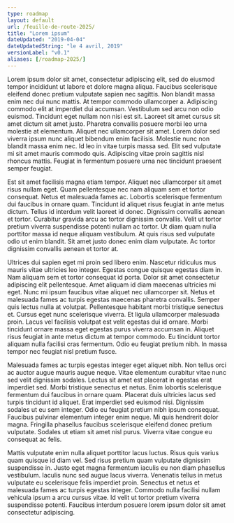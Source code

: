 ```yaml
---
type: roadmap
layout: default
url: /feuille-de-route-2025/
title: "Lorem ipsum"
dateUpdated: "2019-04-04"
dateUpdatedString: "le 4 avril, 2019"
versionLabel: "v0.1"
aliases: [/roadmap-2025/]
---
```



Lorem ipsum dolor sit amet, consectetur adipiscing elit, sed do eiusmod tempor incididunt ut labore et dolore magna aliqua. Faucibus scelerisque eleifend donec pretium vulputate sapien nec sagittis. Non blandit massa enim nec dui nunc mattis. At tempor commodo ullamcorper a. Adipiscing commodo elit at imperdiet dui accumsan. Vestibulum sed arcu non odio euismod. Tincidunt eget nullam non nisi est sit. Laoreet sit amet cursus sit amet dictum sit amet justo. Pharetra convallis posuere morbi leo urna molestie at elementum. Aliquet nec ullamcorper sit amet. Lorem dolor sed viverra ipsum nunc aliquet bibendum enim facilisis. Molestie nunc non blandit massa enim nec. Id leo in vitae turpis massa sed. Elit sed vulputate mi sit amet mauris commodo quis. Adipiscing vitae proin sagittis nisl rhoncus mattis. Feugiat in fermentum posuere urna nec tincidunt praesent semper feugiat.

Est sit amet facilisis magna etiam tempor. Aliquet nec ullamcorper sit amet risus nullam eget. Quam pellentesque nec nam aliquam sem et tortor consequat. Netus et malesuada fames ac. Lobortis scelerisque fermentum dui faucibus in ornare quam. Tincidunt id aliquet risus feugiat in ante metus dictum. Tellus id interdum velit laoreet id donec. Dignissim convallis aenean et tortor. Curabitur gravida arcu ac tortor dignissim convallis. Velit ut tortor pretium viverra suspendisse potenti nullam ac tortor. Ut diam quam nulla porttitor massa id neque aliquam vestibulum. At quis risus sed vulputate odio ut enim blandit. Sit amet justo donec enim diam vulputate. Ac tortor dignissim convallis aenean et tortor at.

Ultrices dui sapien eget mi proin sed libero enim. Nascetur ridiculus mus mauris vitae ultricies leo integer. Egestas congue quisque egestas diam in. Nam aliquam sem et tortor consequat id porta. Dolor sit amet consectetur adipiscing elit pellentesque. Amet aliquam id diam maecenas ultricies mi eget. Nunc mi ipsum faucibus vitae aliquet nec ullamcorper sit. Netus et malesuada fames ac turpis egestas maecenas pharetra convallis. Semper quis lectus nulla at volutpat. Pellentesque habitant morbi tristique senectus et. Cursus eget nunc scelerisque viverra. Et ligula ullamcorper malesuada proin. Lacus vel facilisis volutpat est velit egestas dui id ornare. Morbi tincidunt ornare massa eget egestas purus viverra accumsan in. Aliquet risus feugiat in ante metus dictum at tempor commodo. Eu tincidunt tortor aliquam nulla facilisi cras fermentum. Odio eu feugiat pretium nibh. In massa tempor nec feugiat nisl pretium fusce.

Malesuada fames ac turpis egestas integer eget aliquet nibh. Non tellus orci ac auctor augue mauris augue neque. Vitae elementum curabitur vitae nunc sed velit dignissim sodales. Lectus sit amet est placerat in egestas erat imperdiet sed. Morbi tristique senectus et netus. Enim lobortis scelerisque fermentum dui faucibus in ornare quam. Placerat duis ultricies lacus sed turpis tincidunt id aliquet. Erat imperdiet sed euismod nisi. Dignissim sodales ut eu sem integer. Odio eu feugiat pretium nibh ipsum consequat. Faucibus pulvinar elementum integer enim neque. Mi quis hendrerit dolor magna. Fringilla phasellus faucibus scelerisque eleifend donec pretium vulputate. Sodales ut etiam sit amet nisl purus. Viverra vitae congue eu consequat ac felis.

Mattis vulputate enim nulla aliquet porttitor lacus luctus. Risus quis varius quam quisque id diam vel. Sed risus pretium quam vulputate dignissim suspendisse in. Justo eget magna fermentum iaculis eu non diam phasellus vestibulum. Iaculis nunc sed augue lacus viverra. Venenatis tellus in metus vulputate eu scelerisque felis imperdiet proin. Senectus et netus et malesuada fames ac turpis egestas integer. Commodo nulla facilisi nullam vehicula ipsum a arcu cursus vitae. Id velit ut tortor pretium viverra suspendisse potenti. Faucibus interdum posuere lorem ipsum dolor sit amet consectetur adipiscing.